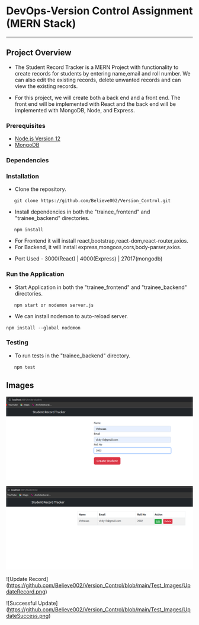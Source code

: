 # DevOps-Version Control Assignment (MERN Stack)
___

## Project Overview
 - The Student Record Tracker is a MERN Project with functionality to create records for students by entering name,email and roll number. We can also edit the existing records, delete unwanted records and can view the existing records.

- For this project, we will create both a back end and a front end. The front end will be implemented with React and the back end will be implemented with MongoDB, Node, and Express.

### Prerequisites
 - [Node.js Version 12](https://nodejs.org/en/blog/release/v12.21.0)
 - [MongoDB](https://www.mongodb.com/try/download/community)
 
### Dependencies


### Installation
 - Clone the repository.
``` 
   git clone https://github.com/Believe002/Version_Control.git
```
 - Install dependencies in both the "trainee_frontend" and "trainee_backend" directories.
``` 
   npm install
```
- For Frontend it will install react,bootstrap,react-dom,react-router,axios.
- For Backend, it will install express,mongoos,cors,body-parser,axios.
 * Port Used - 3000(React) | 4000(Express) | 27017(mongodb)
 

### Run the Application
 - Start Application in both the "trainee_frontend" and "trainee_backend" directories.

``` 
   npm start or nodemon server.js
```
- We can install nodemon to auto-reload server. 
```
npm install --global nodemon
```

### Testing
 - To run tests in the "trainee_backend" directory.
``` 
   npm test
```
## Images

![Home Page](https://github.com/Believe002/Version_Control/blob/main/Test_Images/CreateRecord.png)

![List Records ](https://github.com/Believe002/Version_Control/blob/main/Test_Images/RecordList.png)

![Update Record] (https://github.com/Believe002/Version_Control/blob/main/Test_Images/UpdateRecord.png)

![Successful Update] (https://github.com/Believe002/Version_Control/blob/main/Test_Images/UpdateSuccess.png)


